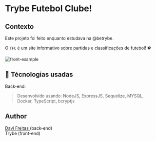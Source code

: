 # Trybe Futebol Clube!

## Contexto
Este projeto foi feito enquanto estudava na @betrybe.

O `TFC` é um site informativo sobre partidas e classificações de futebol! ⚽️

![front-example](https://user-images.githubusercontent.com/90160880/188165522-161ec423-07cc-48a5-a031-7bd27e6341a0.png)

## :wrench: Técnologias usadas

Back-end:
  > Desenvolvido usando: NodeJS, ExpressJS, Sequelize, MYSQL, Docker, TypeScript, bcryptjs

## Author
<p><a href="https://github.com/datavinny">Davi Freitas </a>(back-end)
  <br>
Trybe (front-end)</p>
